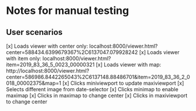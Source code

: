 # Notes for manual testing

## User scenarios

[x] Loads viewer with center only: localhost:8000/viewer.html?center=588434.6399679367%2C6137047.079928242
[x] Loads viewer with item only: localhost:8000/viewer.html?item=2019_83_36_5_0023_00000321
[x] Loads viewer with map: http://localhost:8000/viewer.html?center=586986.8442265043%2C6137148.88486701&item=2019_83_36_2_0018_00002375&map=1
[x] Clicks miniviewport to update maxiviewport 
[x] Selects different image from date-selector
[x] Clicks minimap to enable maximap
[x] Clicks in maximap to change center
[x] Clicks in maxiviewport to change center
